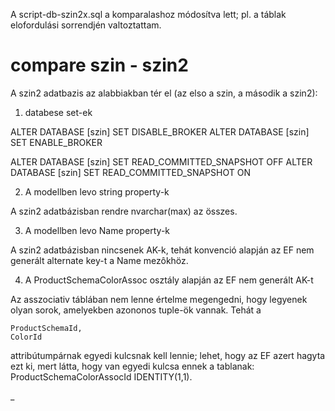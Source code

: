 A script-db-szin2x.sql a komparalashoz módosítva lett; pl. a táblak elofordulási sorrendjén valtoztattam.

# compare szin - szin2

A szin2 adatbazis az alabbiakban tér el (az elso a szin, a második a szin2):

1. databese set-ek

ALTER DATABASE [szin] SET  DISABLE_BROKER 
ALTER DATABASE [szin] SET  ENABLE_BROKER 

ALTER DATABASE [szin] SET READ_COMMITTED_SNAPSHOT OFF 
ALTER DATABASE [szin] SET READ_COMMITTED_SNAPSHOT ON 

2. A modellben levo string property-k

A szin2 adatbázisban rendre nvarchar(max) az összes.

3. A modellben levo Name property-k

A szin2 adatbázisban nincsenek AK-k, tehát konvenció alapján az EF nem generált alternate key-t  a Name mezôkhöz.

4. A ProductSchemaColorAssoc osztály alapján az EF nem generált AK-t

Az asszociativ táblában nem lenne értelme megengedni, hogy legyenek olyan sorok, amelyekben azononos tuple-ök vannak. Tehát a 

	ProductSchemaId, 
	ColorId

attribútumpárnak egyedi kulcsnak kell lennie; lehet, hogy az EF azert hagyta ezt ki, mert látta, hogy van
egyedi kulcsa ennek a tablanak: ProductSchemaColorAssocId IDENTITY(1,1).

_